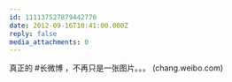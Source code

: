 ```yaml
---
id: 111137527879442770
date: 2012-09-16T10:41:00.000Z
reply: false
media_attachments: 0
---
```


真正的 #长微博 ，不再只是一张图片。。。 (chang.weibo.com) ​​​​

